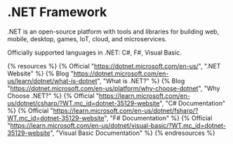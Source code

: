 # .NET Framework

.NET is an open-source platform with tools and libraries for building web, mobile, desktop, games, IoT, cloud, and microservices.

Officially supported languages in .NET: C#, F#, Visual Basic.


{% resources %}
  {% Official "https://dotnet.microsoft.com/en-us/", ".NET Website" %}
  {% Blog "https://dotnet.microsoft.com/en-us/learn/dotnet/what-is-dotnet", "What is .NET?" %}
  {% Blog "https://dotnet.microsoft.com/en-us/platform/why-choose-dotnet", "Why Choose .NET?" %}
  {% Official "https://learn.microsoft.com/en-us/dotnet/csharp/?WT.mc_id=dotnet-35129-website", "C# Documentation" %}
  {% Official "https://learn.microsoft.com/en-us/dotnet/fsharp/?WT.mc_id=dotnet-35129-website", "F# Documentation" %}
  {% Official "https://learn.microsoft.com/en-us/dotnet/visual-basic/?WT.mc_id=dotnet-35129-website", "Visual Basic Documentation" %}
{% endresources %}